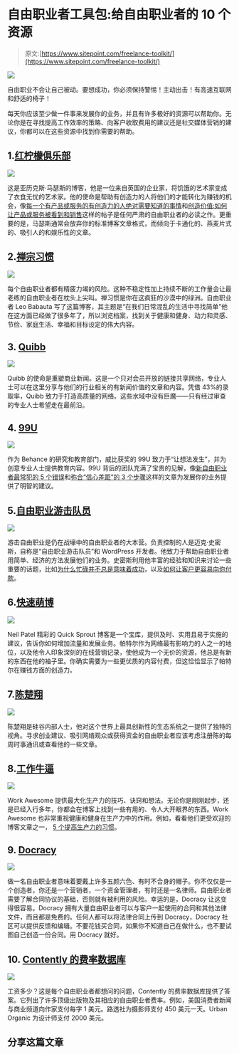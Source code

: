 # 自由职业者工具包:给自由职业者的 10 个资源

> 原文:[https://www.sitepoint.com/freelance-toolkit/](https://www.sitepoint.com/freelance-toolkit/)

![](../Images/e5cc8f0c4e56bbd5be67ee6431611969.png)

自由职业不会让自己被动。要想成功，你必须保持警惕！主动出击！有高速互联网和舒适的椅子！

每天你应该至少做一件事来发展你的业务，并且有许多极好的资源可以帮助你。无论你是在寻找提高工作效率的策略、向客户收取费用的建议还是社交媒体营销的建议，你都可以在这些资源中找到你需要的帮助。

## 1.[红柠檬俱乐部](http://www.redlemonclub.com/)

![](../Images/98821b150d526655988b2d7589361bb0.png)

这是亚历克斯·马瑟斯的博客，他是一位来自英国的企业家，将饥饿的艺术家变成了衣食无忧的艺术家。他的使命是帮助有创造力的人将他们的才能转化为赚钱的机会，像[每一个有产品或服务的有创造力的人绝对需要知道的事情](http://www.redlemonclub.com/featured/what-every-creative-person-with-a-product-or-service-needs-to-know/)和[创造价值:如何让产品或服务被看到和销售](http://www.redlemonclub.com/featured/creating-value-how-to-make-a-creative-product-that-gets-seen-and-sold/)这样的帖子是任何严肃的自由职业者的必读之作。更重要的是，马瑟斯通常会放弃你的标准博客文章格式，而倾向于卡通化的、燕麦片式的、吸引人的和娱乐性的文章。

## 2.[禅宗习惯](http://zenhabits.net/)

![](../Images/a9c3d0b09821ad976c29b13e94a7cc44.png)

每个自由职业者都有精疲力竭的风险。这种不稳定性加上持续不断的工作量会让最老练的自由职业者在枕头上尖叫。禅习惯是你在这疯狂的沙漠中的绿洲。自由职业者 Leo Babauta 写了这篇博客，其主题是“在我们日常混乱的生活中寻找简单”他在这方面已经做了很多年了，所以浏览档案，找到关于健康和健身、动力和灵感、节俭、家庭生活、幸福和目标设定的伟大内容。

## 3. [Quibb](http://quibb.com/)

![](../Images/66095479bc224f0a8166681a7263383a.png)

Quibb 的使命是重塑商业新闻。这是一个只对会员开放的链接共享网络，专业人士可以在这里分享与他们的行业相关的有新闻价值的文章和内容。凭借 43%的录取率，Quibb 致力于打造高质量的网络。这些水域中没有巨魔——只有经过审查的专业人士希望走在最前沿。

## 4. [99U](http://99u.com/)

![](../Images/d864ee41719dead5b4e7d8f4204ff1ca.png)

作为 Behance 的研究和教育部门，威比获奖的 99U 致力于“让想法发生”，并为创意专业人士提供教育内容。99U 背后的团队充满了宝贵的见解，像[新自由职业者最常犯的 5 个错误](http://99u.com/articles/40951/the-5-most-common-mistakes-new-freelancers-make)和[弥合“信心差距”的 3 个步骤](http://99u.com/articles/40205/3-steps-for-bridging-the-confidence-gap)这样的文章为发展你的业务提供了明智的建议。

## 5.[自由职业游击队员](http://www.guerrillafreelancing.com)

![](../Images/4ae993f431c12fa97f4e3db8f6ee4d99.png)

游击自由职业是仍在战壕中的自由职业者的大本营。负责控制的人是迈克·史密斯，自称是“自由职业游击队员”和 WordPress 开发者。他致力于帮助自由职业者用简单、经济的方法发展他们的业务。史密斯利用他丰富的经验和知识来讨论一些重要的话题，比如[为什么忙碌并不总是意味着成功](http://www.guerrillafreelancing.com/working-100-hours-will-not-grow-your-freelance-business/)，以及[如何让客户更容易向你付款](http://www.guerrillafreelancing.com/6-ways-to-make-it-easier-for-clients-to-pay-you/)。

## 6.[快速萌博](http://www.quicksprout.com/blog/)

![](../Images/703e0967f0e1ec6938b09d7c64be55d0.png)

Neil Patel 精彩的 Quick Sprout 博客是一个宝库，提供及时、实用且易于实施的建议，告诉你如何增加流量和发展业务。帕特尔作为网络最有影响力的人之一的地位，以及他令人印象深刻的在线营销记录，使他成为一个无价的资源，他总是有新的东西在他的袖子里。你确实需要为一些更优质的内容付费，但这恰恰显示了帕特尔在赚钱方面的创造力。

## 7.[陈楚翔](http://andrewchen.co/)

![](../Images/9599930162662b1170dfa23bef27e9ce.png)

陈楚翔是硅谷内部人士，他对这个世界上最具创新性的生态系统之一提供了独特的视角。寻求创业建议、吸引网络观众或获得资金的自由职业者应该考虑注册陈的每周时事通讯或查看他的一些文章。

## 8.[工作牛逼](http://workawesome.com/)

![](../Images/e52656ce26a55ec5defbaeabaffdf34e.png)

Work Awesome 提供最大化生产力的技巧、诀窍和想法。无论你是刚刚起步，还是已经入行多年，你都会在博客上找到一些有用的、令人大开眼界的东西。Work Awesome 也非常重视健康和健身在生产力中的作用。例如，看看他们更受欢迎的博客文章之一， [5 个提高生产力的习惯](http://workawesome.com/your-job/increase-productivity-2/)。

## 9. [Docracy](https://www.docracy.com/)

![](../Images/333d87f24286f2eec09375c20e79c48d.png)

做一名自由职业者意味着要戴上许多五颜六色、有时不合身的帽子。你不仅仅是一个创造者，你还是一个营销者，一个资金管理者，有时还是一名律师。自由职业者需要了解合同协议的基础，否则就有被利用的风险。幸运的是，Docracy 让这变得很容易。Docracy 拥有大量自由职业者可以与客户一起使用的合同和其他法律文件，而且都是免费的。任何人都可以将法律合同上传到 Docracy，Docracy 社区可以提供反馈和编辑。不要花钱买合同，如果你不知道自己在做什么，也不要试图自己创造一份合同。用 Docracy 就好。

## 10. [Contently 的费率数据库](http://contently.net/rates-database/)

![](../Images/d70bb2beee120236b011768e8a1979f2.png)

工资多少？这是每个自由职业者都想问的问题，Contently 的费率数据库提供了答案。它列出了许多顶级出版物及其相应的自由职业者费率。例如，美国消费者新闻与商业频道向作家支付每字 1 美元。路透社为摄影师支付 450 美元一天。Urban Organic 为设计师支付 2000 美元。

## 分享这篇文章